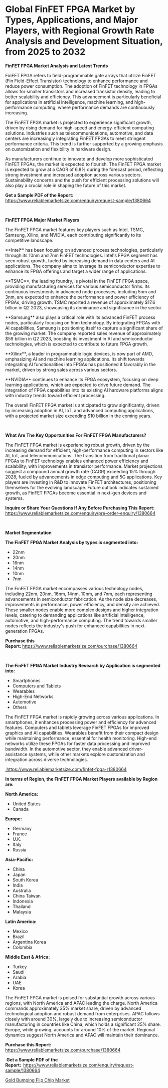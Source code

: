 <p><h1>Global FinFET FPGA Market by Types, Applications, and Major Players, with Regional Growth Rate Analysis and Development Situation, from 2025 to 2032</h1></p><p><strong>FinFET FPGA Market Analysis and Latest Trends</strong></p>
<p><p>FinFET FPGA refers to field-programmable gate arrays that utilize FinFET (Fin Field-Effect Transistor) technology to enhance performance and reduce power consumption. The adoption of FinFET technology in FPGAs allows for smaller transistors and increased transistor density, leading to better scalability and efficiency. This advancement is particularly beneficial for applications in artificial intelligence, machine learning, and high-performance computing, where performance demands are continuously increasing.</p><p>The FinFET FPGA market is projected to experience significant growth, driven by rising demand for high-speed and energy-efficient computing solutions. Industries such as telecommunications, automotive, and data centers are increasingly integrating FinFET FPGAs to meet stringent performance criteria. This trend is further supported by a growing emphasis on customization and flexibility in hardware design.</p><p>As manufacturers continue to innovate and develop more sophisticated FinFET FPGAs, the market is expected to flourish. The FinFET FPGA market is expected to grow at a CAGR of 6.8% during the forecast period, reflecting strong investment and increased adoption across various sectors. Sustainability concerns and the push for efficient processing solutions will also play a crucial role in shaping the future of this market.</p></p>
<p><strong>Get a Sample PDF of the Report:&nbsp;</strong> <a href="https://www.reliablemarketsize.com/enquiry/request-sample/1380664?utm_campaign=2218&utm_medium=2&utm_source=Github&utm_content=ia&utm_term=12022025&utm_id=finfet-fpga">https://www.reliablemarketsize.com/enquiry/request-sample/1380664</a></p>
<p>&nbsp;</p>
<p><strong>FinFET FPGA Major Market Players</strong></p>
<p><p>The FinFET FPGA market features key players such as Intel, TSMC, Samsung, Xilinx, and NVIDIA, each contributing significantly to its competitive landscape. </p><p>**Intel** has been focusing on advanced process technologies, particularly through its 10nm and 7nm FinFET technologies. Intel's FPGA segment has seen robust growth, fueled by increasing demand in data centers and AI applications. The company aims to leverage its semiconductor expertise to enhance its FPGA offerings and target a wider range of applications.</p><p>**TSMC**, the leading foundry, is pivotal in the FinFET FPGA space, providing manufacturing services for various semiconductor firms. Its continuous investments in advanced node processes, including 5nm and 3nm, are expected to enhance the performance and power efficiency of FPGAs, driving growth. TSMC reported a revenue of approximately $17.6 billion in Q2 2023, showcasing its dominance and significance in the sector.</p><p>**Samsung** also plays a critical role with its advanced FinFET process nodes, particularly focusing on 5nm technology. By integrating FPGAs with AI capabilities, Samsung is positioning itself to capture a significant share of the growing market. The company reported sales revenue of approximately $59 billion in Q2 2023, boosting its investment in AI and semiconductor technologies, which is expected to contribute to future FPGA growth.</p><p>**Xilinx**, a leader in programmable logic devices, is now part of AMD, emphasizing AI and machine learning applications. Its shift towards integrating AI functionalities into FPGAs has positioned it favorably in the market, driven by strong sales across various sectors. </p><p>**NVIDIA** continues to enhance its FPGA ecosystem, focusing on deep learning applications, which are expected to drive future demand. The integration of FPGA capabilities into its existing AI hardware platforms aligns with industry trends toward efficient processing. </p><p>The overall FinFET FPGA market is anticipated to grow significantly, driven by increasing adoption in AI, IoT, and advanced computing applications, with a projected market size exceeding $10 billion in the coming years.</p></p>
<p>&nbsp;</p>
<p><strong>What Are The Key Opportunities For FinFET FPGA Manufacturers?</strong></p>
<p><p>The FinFET FPGA market is experiencing robust growth, driven by the increasing demand for efficient, high-performance computing in sectors like AI, IoT, and telecommunications. The transition from traditional planar FPGAs to FinFET technology enables enhanced power efficiency and scalability, with improvements in transistor performance. Market projections suggest a compound annual growth rate (CAGR) exceeding 15% through 2028, fueled by advancements in edge computing and 5G applications. Key players are investing in R&D to innovate FinFET architectures, positioning themselves for the evolving landscape. Future outlook indicates sustained growth, as FinFET FPGAs become essential in next-gen devices and systems.</p></p>
<p><strong>Inquire or Share Your Questions If Any Before Purchasing This Report:</strong> <a href="https://www.reliablemarketsize.com/enquiry/pre-order-enquiry/1380664?utm_campaign=2218&utm_medium=2&utm_source=Github&utm_content=ia&utm_term=12022025&utm_id=finfet-fpga">https://www.reliablemarketsize.com/enquiry/pre-order-enquiry/1380664</a></p>
<p>&nbsp;</p>
<p><strong>Market Segmentation</strong></p>
<p><strong>The FinFET FPGA Market Analysis by types is segmented into:</strong></p>
<p><ul><li>22nm</li><li>20nm</li><li>16nm</li><li>14nm</li><li>10nm</li><li>7nm</li></ul></p>
<p><p>The FinFET FPGA market encompasses various technology nodes, including 22nm, 20nm, 16nm, 14nm, 10nm, and 7nm, each representing advancements in semiconductor fabrication. As the node size decreases, improvements in performance, power efficiency, and density are achieved. These smaller nodes enable more complex designs and higher integration levels, catering to demanding applications like artificial intelligence, automotive, and high-performance computing. The trend towards smaller nodes reflects the industry's push for enhanced capabilities in next-generation FPGAs.</p></p>
<p><strong>Purchase this Report:&nbsp;</strong><a href="https://www.reliablemarketsize.com/purchase/1380664?utm_campaign=2218&utm_medium=2&utm_source=Github&utm_content=ia&utm_term=12022025&utm_id=finfet-fpga">https://www.reliablemarketsize.com/purchase/1380664</a></p>
<p>&nbsp;</p>
<p><strong>The FinFET FPGA Market Industry Research by Application is segmented into:</strong></p>
<p><ul><li>Smartphones</li><li>Computers and Tablets</li><li>Wearables</li><li>High-End Networks</li><li>Automotive</li><li>Others</li></ul></p>
<p><p>The FinFET FPGA market is rapidly growing across various applications. In smartphones, it enhances processing power and efficiency for advanced features. Computers and tablets leverage FinFET FPGAs for improved graphics and AI capabilities. Wearables benefit from their compact design while maintaining performance, essential for health monitoring. High-end networks utilize these FPGAs for faster data processing and improved bandwidth. In the automotive sector, they enable advanced driver-assistance systems, while other markets explore customization and integration across diverse technologies.</p></p>
<p><a href="https://www.reliablemarketsize.com/finfet-fpga-r1380664?utm_campaign=2218&utm_medium=2&utm_source=Github&utm_content=ia&utm_term=12022025&utm_id=finfet-fpga">&nbsp;https://www.reliablemarketsize.com/finfet-fpga-r1380664</a></p>
<p><strong>In terms of Region, the FinFET FPGA Market Players available by Region are:</strong></p>
<p>
    <p> <strong> North America: </strong>
        <ul>
            <li>United States</li>
            <li>Canada</li>
        </ul>
        </p> 
    <p> <strong> Europe: </strong>
        <ul>
            <li>Germany</li>
            <li>France</li>
            <li>U.K.</li>
            <li>Italy</li>
            <li>Russia</li>
        </ul>
        </p> 
    <p> <strong> Asia-Pacific: </strong>
        <ul>
            <li>China</li>
            <li>Japan</li>
            <li>South Korea</li>
            <li>India</li>
            <li>Australia</li>
            <li>China Taiwan</li>
            <li>Indonesia</li>
            <li>Thailand</li>
            <li>Malaysia</li>
        </ul>
        </p> 
    <p> <strong> Latin America: </strong>
        <ul>
            <li>Mexico</li>
            <li>Brazil</li>
            <li>Argentina Korea</li>
            <li>Colombia</li>
        </ul>
        </p> 
    <p> <strong> Middle East & Africa: </strong>
        <ul>
            <li>Turkey</li>
            <li>Saudi</li>
            <li>Arabia</li>
            <li>UAE</li>
            <li>Korea</li>
        </ul>
    </p>
    </p>
<p><p>The FinFET FPGA market is poised for substantial growth across various regions, with North America and APAC leading the charge. North America commands approximately 35% market share, driven by advanced technological adoption and robust demand from enterprises. APAC follows closely with around 30%, largely due to increasing semiconductor manufacturing in countries like China, which holds a significant 25% share. Europe, while growing, accounts for around 10% of the market. Regional dynamics suggest North America and APAC will maintain their dominance.</p></p>
<p><strong>Purchase this Report: </strong><a href="https://www.reliablemarketsize.com/purchase/1380664?utm_campaign=2218&utm_medium=2&utm_source=Github&utm_content=ia&utm_term=12022025&utm_id=finfet-fpga">https://www.reliablemarketsize.com/purchase/1380664</a></p>
<p>&nbsp;<strong>Get a Sample PDF of the Report:&nbsp;&nbsp;</strong><a href="https://www.reliablemarketsize.com/enquiry/request-sample/1380664?utm_campaign=2218&utm_medium=2&utm_source=Github&utm_content=ia&utm_term=12022025&utm_id=finfet-fpga">https://www.reliablemarketsize.com/enquiry/request-sample/1380664</a></p>
<p><strong></strong></p>
<p><p><a href="https://github.com/edacruz6/Market-Research-Report-List-1/blob/main/gold-bumping-flip-chip-market.md?utm_campaign=2218&utm_medium=2&utm_source=Github&utm_content=ia&utm_term=12022025&utm_id=finfet-fpga">Gold Bumping Flip Chip Market</a></p></p>